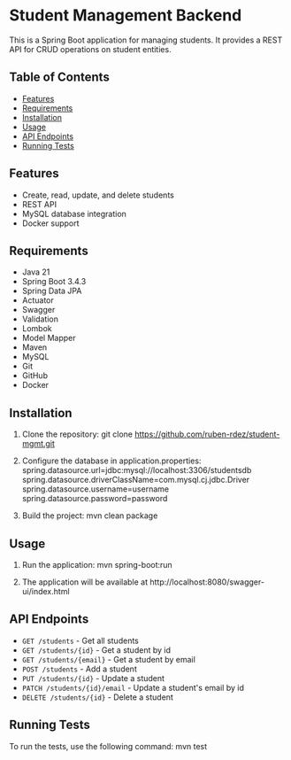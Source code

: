 # Student Management Backend

This is a Spring Boot application for managing students. It provides a REST API for CRUD operations on student entities.

## Table of Contents

- [Features](#features)
- [Requirements](#requirements)
- [Installation](#installation)
- [Usage](#usage)
- [API Endpoints](#api-endpoints)
- [Running Tests](#running-tests)


## Features

- Create, read, update, and delete students
- REST API
- MySQL database integration
- Docker support

## Requirements

- Java 21
- Spring Boot 3.4.3
- Spring Data JPA
- Actuator
- Swagger
- Validation
- Lombok
- Model Mapper
- Maven
- MySQL
- Git
- GitHub
- Docker

## Installation

1. Clone the repository:
    git clone https://github.com/ruben-rdez/student-mgmt.git

2. Configure the database in application.properties:
    spring.datasource.url=jdbc:mysql://localhost:3306/studentsdb
    spring.datasource.driverClassName=com.mysql.cj.jdbc.Driver
    spring.datasource.username=username
    spring.datasource.password=password

3. Build the project:
   mvn clean package

## Usage

1. Run the application:
   mvn spring-boot:run

2. The application will be available at http://localhost:8080/swagger-ui/index.html

## API Endpoints

- `GET /students` - Get all students
- `GET /students/{id}` - Get a student by id
- `GET /students/{email}` - Get a student by email
- `POST /students` - Add a student
- `PUT /students/{id}` - Update a student
- `PATCH /students/{id}/email` - Update a student's email by id
- `DELETE /students/{id}` - Delete a student

## Running Tests

To run the tests, use the following command:
mvn test